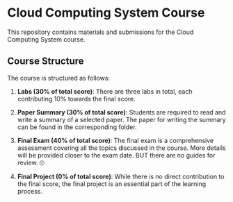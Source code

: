 # Cloud Computing System Course

This repository contains materials and submissions for the Cloud Computing System course. 

## Course Structure

The course is structured as follows:

1. **Labs (30% of total score)**: There are three labs in total, each contributing 10% towards the final score.

2. **Paper Summary (30% of total score)**: Students are required to read and write a summary of a selected paper. The paper for writing the summary can be found in the corresponding folder.

3. **Final Exam (40% of total score)**: The final exam is a comprehensive assessment covering all the topics discussed in the course. More details will be provided closer to the exam date. BUT there are no guides for review. 🙄

4. **Final Project (0% of total score)**: While there is no direct contribution to the final score, the final project is an essential part of the learning process. 